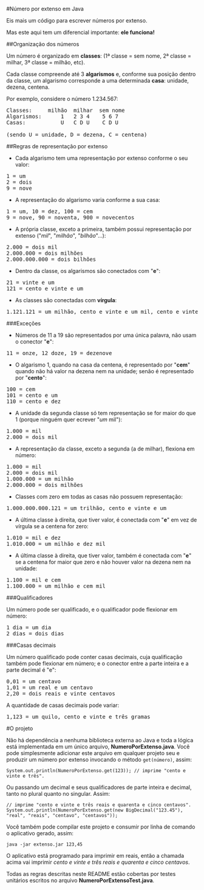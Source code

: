 #Número por extenso em Java

Eis mais um código para escrever números por extenso.

Mas este aqui tem um diferencial importante: **ele funciona!**

##Organização dos números

Um número é organizado em **classes**: (1ª classe = sem nome, 2ª classe = milhar, 3ª classe = milhão, etc).

Cada classe compreende até 3 **algarismos** e, conforme sua posição dentro da classe, um algarismo corresponde a uma determinada **casa**: unidade, dezena, centena.

Por exemplo, considere o número 1.234.567:
<pre>
Classes:     milhão  milhar  sem nome
Algarismos:      1   2 3 4    5 6 7
Casas:           U   C D U    C D U

(sendo U = unidade, D = dezena, C = centena)
</pre>

##Regras de representação por extenso

* Cada algarismo tem uma representação por extenso conforme o seu valor:
<pre>1 = um
2 = dois
9 = nove</pre>
* A representação do algarismo varia conforme a sua casa: 
<pre>1 = um, 10 = dez, 100 = cem
9 = nove, 90 = noventa, 900 = novecentos</pre>
* A própria classe, exceto a primeira, também possui representação por extenso ("*mil*", "*milhão*", "*bilhão*"...): 
<pre>2.000 = dois mil
2.000.000 = dois milhões
2.000.000.000 = dois bilhões</pre>
* Dentro da classe, os algarismos são conectados com "**e**":
<pre>21 = vinte e um
121 = cento e vinte e um</pre>
* As classes são conectadas com **vírgula**:
<pre>1.121.121 = um milhão, cento e vinte e um mil, cento e vinte um</pre>

###Exceções

* Números de 11 a 19 são representados por uma única palavra, não usam o conector "**e**":
<pre>11 = onze, 12 doze, 19 = dezenove</pre>
* O algarismo 1, quando na casa da centena, é representado por "**cem**" quando não há valor na dezena nem na unidade; senão é representado por "**cento**":
<pre>100 = cem
101 = cento e um
110 = cento e dez</pre>
* A unidade da segunda classe só tem representação se for maior do que 1 (porque ninguém quer ecrever "*um* mil"):
<pre>1.000 = mil
2.000 = dois mil</pre>
* A representação da classe, exceto a segunda (a de milhar), flexiona em número: 
<pre>1.000 = mil
2.000 = dois mil
1.000.000 = um milhão
2.000.000 = dois milhões</pre>
* Classes com zero em todas as casas não possuem representação: 
<pre>1.000.000.000.121 = um trilhão, cento e vinte e um</pre>
* A última classe à direita, que tiver valor, é conectada com "**e**" em vez de vírgula se a centena for zero: 
<pre>1.010 = mil e dez
1.010.000 = um milhão e dez mil</pre>
* A última classe à direita, que tiver valor, também é conectada com "**e**" se a centena for maior que zero e não houver valor na dezena nem na unidade: 
<pre>1.100 = mil e cem
1.100.000 = um milhão e cem mil</pre>

###Qualificadores

Um número pode ser qualificado, e o qualificador pode flexionar em número:
<pre>1 dia = um dia
2 dias = dois dias</pre>

###Casas decimais

Um número qualificado pode conter casas decimais, cuja qualificação também pode flexionar em número; e o conector entre a parte inteira e a parte decimal é "e":
<pre>0,01 = um centavo
1,01 = um real e um centavo
2,20 = dois reais e vinte centavos</pre>

A quantidade de casas decimais pode variar:
<pre>1,123 = um quilo, cento e vinte e três gramas</pre>

#O projeto

Não há dependência a nenhuma biblioteca externa ao Java e toda a lógica está implementada em um único arquivo, **NumeroPorExtenso.java**. Você pode simplesmente adicionar este arquivo em qualquer projeto seu e produzir um número por extenso  invocando o método `get(número)`, assim:

    System.out.println(NumeroPorExtenso.get(123)); // imprime "cento e vinte e três".

Ou passando um decimal e seus qualificadores de parte inteira e decimal, tanto no plural quanto no singular. Assim:

    // imprime "cento e vinte e três reais e quarenta e cinco centavos".
    System.out.println(NumeroPorExtenso.get(new BigDecimal("123.45"), "real", "reais", "centavo", "centavos"));

Você também pode compilar este projeto e consumir por linha de comando o aplicativo gerado, assim:

    java -jar extenso.jar 123,45
    
O aplicativo está programado para imprimir em reais, então a chamada acima vai imprimir *cento e vinte e três reais e quarenta e cinco centavos*.

Todas as regras descritas neste README estão cobertas por testes unitários escritos no arquivo **NumeroPorExtensoTest.java**.
